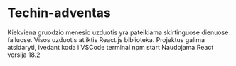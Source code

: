 # Techin-adventas
Kiekviena gruodzio menesio uzduotis yra pateikiama skirtinguose dienuose failuose. Visos uzduotis atliktis React.js biblioteka. Projektus galima atsidaryti, ivedant koda i VSCode terminal npm start
Naudojama React versija 18.2
